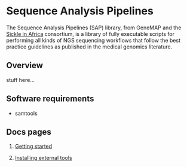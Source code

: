 # Sequence Analysis Pipelines

The Sequence Analysis Pipelines (SAP) library, from GeneMAP and the [Sickle in Africa](https://www.sickleinafrica.org/) consortium, is a library of fully executable scripts for performing all kinds of NGS sequencing workflows that follow the best practice guidelines as published in the medical genomics literature. 

## Overview

stuff here...

## Software requirements

* samtools

## Docs pages

1. [Getting started](pages/getting-started.md)

2. [Installing external tools](pages/installing-external-tools.md) 
